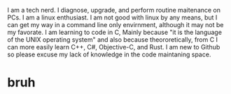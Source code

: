 I am a tech nerd. I diagnose, upgrade, and perform routine maitenance on PCs.
I am a linux enthusiast. I am not good with linux by any means, but I can get my way in a command line only envirnment, although it may not be my favorate.
I am learning to code in C, Mainly because "it is the language of the UNIX operating system" and also because theororetically, from C I can more easily
learn C++, C#, Objective-C, and Rust.
I am new to Github so please excuse my lack of knowledge in the code maintaning space.
 # bruh
